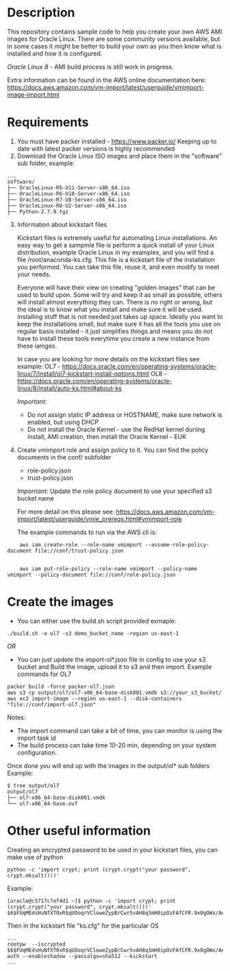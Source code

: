 # Description

This repository contains sample code to help you create your own AWS AMI images for Oracle Linux.
There are some community versions available, but in some cases it might be better to build your 
own as you then know what is installed and how it is configured. 

*Oracle Linux 8* - AMI build process is still work in progress.

Extra information can be found in the AWS online documentation here: https://docs.aws.amazon.com/vm-import/latest/userguide/vmimport-image-import.html


# Requirements

1.  You must have packer installed - https://www.packer.io/
    Keeping up to date with latest packer versions is highly recommended
2.  Download the Oracle Linux ISO images and place them in the "software" sub folder, example:

```
...
software/
├── OracleLinux-R5-U11-Server-x86_64.iso
├── OracleLinux-R6-U10-Server-x86_64.iso
├── OracleLinux-R7-U8-Server-x86_64.iso
├── OracleLinux-R8-U2-Server-x86_64.iso
├── Python-2.7.9.tgz
```

3.  Information about kickstart files

    Kickstart files is extremely useful for automating Linux installations.  An easy way to get a sampmle file is perform a quick install of
    your Linux distribution, example Oracle Linux in my examples, and you will find a file /root/anaconda-ks.cfg.  This file is a kickstart file
    of the installation you performed.  You can take this file, reuse it, and even modify to meet your needs.

    Everyone will have their view on creating "golden images" that can be used to build upon.  Some will try and keep it as small as possible, 
    others will install almost everything they can.  There is no right or wrong, but the ideal is to know what you install and make sure it will  be used.  Installing stuff that is not needed just takes up space.  Ideally you want to keep the installations small, but make sure it has all the 
    tools you use on regular basis installed - it just simplifies things and means you do not have to install these tools everytime you create a new 
    instance from these iamges.  

    In case you are looking for more details on the kickstart files see example: 
    OL7 - https://docs.oracle.com/en/operating-systems/oracle-linux/7/install/ol7-kickstart-install-options.html
    OL8 - https://docs.oracle.com/en/operating-systems/oracle-linux/8/install/auto-ks.html#about-ks


    *Important:*
    *  Do not assign static IP address or HOSTNAME, make sure network is enabled, but using DHCP
    *  Do not install the Oracle Kernel - use the RedHat kernel duriing install, AMI creation, then install the Oracle Kernel - EUK

4.  Create vmimport role and assign policy to it.  You can find the policy documents in the conf/ subfolder
    * role-policy.json
    * trust-policy.json

    *Impornant:* Update the role policy document to use your specified s3 bucket name

    For more detail on this please see: https://docs.aws.amazon.com/vm-import/latest/userguide/vmie_prereqs.html#vmimport-role

    The example commands to run via the AWS cli is:

```
    aws iam create-role --role-name vmimport --assume-role-policy-document file://conf/trust-policy.json


    aws iam put-role-policy --role-name vmimport --policy-name vmimport --policy-document file://conf/role-policy.json
```


# Create the images

*  You can either use the build.sh script provided exmaple:

```
./build.sh -o ol7 -s3 demo_bucket_name -region us-east-1
```

*OR*

*  You can just update the import-ol*.json file in config to use your s3 bucket and Build the image, upload it to s3 and then import.  Example commands for OL7

```
packer build -force packer-ol7.json 
aws s3 cp output/ol7/ol7-x86_64-base-disk001.vmdk s3://your_s3_bucket/ 
aws ec2 import-image --region us-east-1 --disk-containers "file://conf/import-ol7.json"
```

Notes:
*  The import command can take a bit of time, you can monitor is using the import task id
*  The build process can take time 10-20 min, depending on your system configuration.

Once done you will end up with the images in the output/ol* sub folders
Example:

```
$ tree output/ol7
output/ol7
├── ol7-x86_64-base-disk001.vmdk
└── ol7-x86_64-base.ovf
```



# Other useful information

Creating an encrypted password to be used in your kickstart files, you can make use of python

```
python -c 'import crypt; print (crypt.crypt("your password", crypt.mksalt()))'
```

Example:

```
[oracle@c5717c7ef4d1 ~]$ python -c 'import crypt; print (crypt.crypt("your password", crypt.mksalt()))'
$6$FUqMEdsHuNfXT0xR$qUOoqrVCloweZypBrCwr5vAH8q3mH0ipOzFAfCFR.9x0gOWx/AeYDYXYUh1JkghGBfy0z9rbVu/AgAaEbdliS1
```

Then in the kickstart file "ks.cfg" for the particular OS

```
...
rootpw  --iscrypted $6$FUqMEdsHuNfXT0xR$qUOoqrVCloweZypBrCwr5vAH8q3mH0ipOzFAfCFR.9x0gOWx/AeYDYXYUh1JkghGBfy0z9rbVu/AgAaEbdliS1
auth --enableshadow --passalgo=sha512 --kickstart
...
```